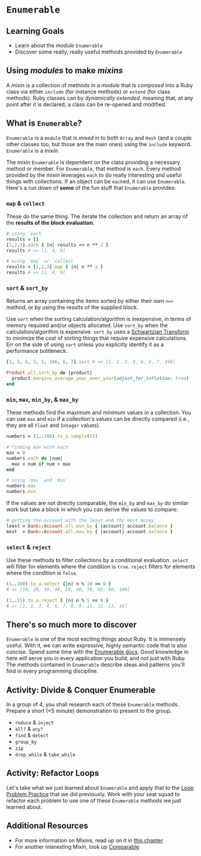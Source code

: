 # `Enumerable`
## Learning Goals
- Learn about the _module_ `Enumerable`
- Discover some really, really useful methods provided by `Enumerable`

## Using _modules_ to make _mixins_
A _mixin_ is a collection of methods in a _module_ that is _composed_ into a Ruby class via either `include` (for instance methods) or `extend` (for class methods). Ruby classes can by _dynamically extended_, meaning that, at any point after it is declared, a class can be re-opened and modified.

## What is `Enumerable`?
`Enumerable` is a `module` that is _mixed in_ to both `Array` and `Hash` (and a couple other classes too, but those are the main ones) using the `include` keyword. `Enumerable` is a _mixin_.

The mixin `Enumerable` is dependent on the class providing a necessary method or member. For `Enumerable`, that method is `each`. Every method provided by the _mixin_ leverages `each` to do really interesting and useful things with collections. If an object can be `each`ed, it can use `Enumerable`. Here's a run down of __some__ of the fun stuff that `Enumerable` provides:

### `map` & `collect`
These do the same thing. The iterate the collection and return an array of the __results of the block evaluation__.

```ruby
# using `each`
results = []
[1,2,3].each { |n| results << n ** 2 }
results # => [1, 4, 9]

# using `map` or `collect`
results = [1,2,3].map { |n| n ** 2 }
results # => [1, 4, 9]
```

### `sort` & `sort_by`
Returns an array containing the items sorted by either their own `<=>` method, or by using the results of the supplied block.

Use `sort` when the sorting calculation/algorithm is inexpensive, in terms of memory required and/or objects allocated. Use `sort_by` when the calculation/algorithm is expensive. `sort_by` uses a [Schwartzian Transform](https://en.wikipedia.org/wiki/Schwartzian_transform) to minimize the cost of sorting things that require expensive calculations. Err on the side of using `sort` unless you explicitly identify it as a performance bottleneck.

```ruby
[1, 3, 6, 3, 2, 346, 6, 7].sort # => [1, 2, 3, 3, 6, 6, 7, 346]

Product.all.sort_by do |product|
  product.margins_average_year_over_year(adjust_for_inflation: true)
end
```

### `min`, `max`, `min_by`, & `max_by`
These methods find the maximum and minimum values in a collection. You can use `max` and `min` if a collection's values can be directly compared (i.e., they are all `Float` and `Integer` values).

```ruby
numbers = (1..100).to_a.sample(15)

# finding max with each
max = 0
numbers.each do |num|
  max = num if num > max
end

# using `max` and `min`
numbers.max
numbers.min
```

If the values are not directly comparable, the `min_by` and `max_by` do similar work but take a block in which you can derive the values to compare:

```ruby
# getting the account with the least and the most money
least = Bank::Account.all.min_by { |account| account.balance }
most  = Bank::Account.all.max_by { |account| account.balance }
```

### `select` & `reject`
Use these methods to filter collections by a conditional evaluation. `select` will filter for elements where the condition is `true`. `reject` filters for elements where the condition is `false`.

```ruby
(1..100).to_a.select {|n| n % 10 == 0 }
# => [10, 20, 30, 40, 50, 60, 70, 80, 90, 100]

(1..15).to_a.reject { |n| n % 5 == 0 }
# => [1, 2, 3, 4, 6, 7, 8, 9, 11, 12, 13, 14]
```

## There's so much more to discover
`Enumerable` is one of the most exciting things about Ruby. It is immensely useful. With it, we can write expressive, highly semantic code that is also concise. Spend some time with the [Enumerable docs](http://ruby-doc.org/core-2.4.0/Enumerable.html). Good knowledge in here will serve you in every application you build, and not just with Ruby. The methods contained in `Enumerable` describe ideas and patterns you'll find in every programming discipline.

## Activity: Divide & Conquer Enumerable
In a group of 4, you shall research each of these `Enumerable` methods. Prepare a short (<5 minute) demonstration to present to the group.
- `reduce` & `inject`
- `all?` & `any?`
- `find` & `detect`
- `group_by`
- `zip`
- `drop_while` & `take_while`

## Activity: Refactor Loops
Let's take what we just learned about `Enumerable` and apply that to the [Loop Problem Practice](https://github.com/AdaGold/standalone-exercises/blob/master/loop-problem-practice.md) that we did previously. Work with your seat squad to refactor each problem to use one of these `Enumerable` methods we just learned about.

## Additional Resources
- For more information on Mixins, read up on it in [this chapter](mixins.md)
- For another interesting Mixin, look up [Comparable](https://ruby-doc.org/core-2.4.0/Comparable.html)
